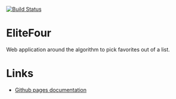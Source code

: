 [![Build Status](https://travis-ci.org/GreenT13/EliteFour.svg?branch=master)](https://travis-ci.org/GreenT13/EliteFour)

# EliteFour
Web application around the algorithm to pick favorites out of a list.

# Links
* [Github pages documentation](https://greent13.github.io/EliteFour/#/)